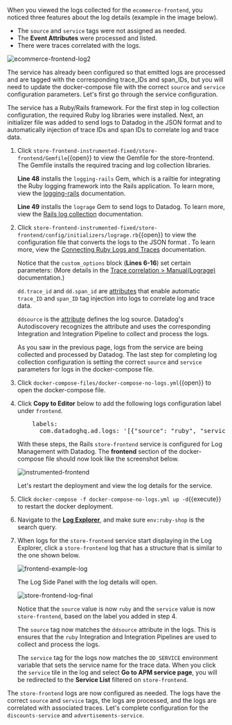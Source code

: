 When you viewed the logs collected for the `ecommerce-frontend`, you noticed three features about the log details (example in the image below).

- The `source` and `service` tags were not assigned as needed.
- The **Event Attributes** were processed and listed.
- There were traces correlated with the logs.

![ecommerce-frontend-log2](collectlogsapp/assets/ecommerce-frontend-log2.png)

The service has already been configured so that emitted logs are processed and are tagged with the corresponding trace_IDs and span_IDs, but you will need to update the docker-compose file with the correct `source` and `service` configuration parameters. Let's first go through the service configuration.

The service has a Ruby/Rails framework. For the first step in log collection configuration, the required Ruby log libraries were installed. Next, an initializer file was added to send logs to Datadog in the JSON format and to automatically injection of trace IDs and span IDs to correlate log and trace data. 

1. Click `store-frontend-instrumented-fixed/store-frontend/Gemfile`{{open}} to view the Gemfile for the store-frontend. The Gemfile installs the required tracing and log collection libraries.

    **Line 48** installs the `logging-rails` Gem, which is a railtie for integrating the Ruby logging framework into the Rails application. To learn more, view the <a href="https://github.com/TwP/logging-rails" target="_blank">logging-rails</a> documentation. 

    **Line 49** installs the `lograge` Gem to send logs to Datadog. To learn more, view the <a href="https://docs.datadoghq.com/logs/log_collection/ruby/#setup" target="_blank">Rails log collection</a> documentation. 

2. Click `store-frontend-instrumented-fixed/store-frontend/config/initializers/lograge.rb`{{open}} to view the configuration file that converts the logs to the JSON format . To learn more, view the <a href="https://docs.datadoghq.com/tracing/connect_logs_and_traces/ruby/?tab=lograge#automatic-trace-id-injection" target="_blank">Connecting Ruby Logs and Traces</a> documentation. 

    Notice that the `custom_options` block (**Lines 6-16**) set certain parameters: (More details in the <a href="https://docs.datadoghq.com/tracing/setup/ruby/#manual-lograge" target="_blank">Trace correlation > Manual(Lograge)</a> documentation.) 
    
    `dd.trace_id` and `dd.span_id` are <a href="https://docs.datadoghq.com/logs/processing/#trace_id-attribute" target="_blank">attributes</a> that enable automatic `trace_ID` and `span_ID` tag injection into logs to correlate log and trace data. 
        
    `ddsource` is the <a href="https://docs.datadoghq.com/logs/processing/#source-attribute" target="_blank">attribute</a> defines the log source. Datadog's Autodiscovery recognizes the attribute and uses the corresponding Integration and Integration Pipeline to collect and process the logs.

    As you saw in the previous page, logs from the service are being collected and processed by Datadog. The last step for completing log collection configuration is setting the correct `source` and `service` parameters for logs in the docker-compose file. 

3. Click `docker-compose-files/docker-compose-no-logs.yml`{{open}} to open the docker-compose file.

4. Click **Copy to Editor** below to add the following logs configuration label under `frontend`.

    <pre class="file" data-filename="docker-compose-no-logs.yml" data-target="insert" data-marker="# add frontend log labels">
       labels:
         com.datadoghq.ad.logs: '[{"source": "ruby", "service": "store-frontend"}]'</pre>

    With these steps, the Rails `store-frontend` service is configured for Log Management with Datadog. The **frontend** section of the docker-compose file should now look like the screenshot below. 

    ![instrumented-frontend](collectlogsapp/assets/instrumented-frontend.png)

    Let's restart the deployment and view the log details for the service.

5. Click `docker-compose -f docker-compose-no-logs.yml up -d`{{execute}} to restart the docker deployment.

6. Navigate to the <a href="https://app.datadoghq.com/logs" target="_datadog">**Log Explorer**</a>, and make sure `env:ruby-shop` is the search query. 

7. When logs for the `store-frontend` service start displaying in the Log Explorer, click a `store-frontend` log that has a structure that is similar to the one shown below.

    ![frontend-example-log](collectlogsapp/assets/frontend-example-log.png)

    The Log Side Panel with the log details will open.
   
    ![store-frontend-log-final](collectlogsapp/assets/store-frontend-log-final.png)

    Notice that the `source` value is now `ruby` and the `service` value is now `store-frontend`, based on the label you added in step 4. 
    
    The `source` tag now matches the `ddsource` attribute in the logs. This is ensures that the `ruby` Integration and Integration Pipelines are used to collect and process the logs.

    The `service` tag for the logs now matches the `DD_SERVICE` environment variable that sets the service name for the trace data. When you click the `service` tile in the log and select **Go to APM service page**, you will be redirected to the **Service List** filtered on `store-frontend`.

The `store-frontend` logs are now configured as needed. The logs have the correct `source` and `service` tags, the logs are processed, and the logs are correlated with associated traces. Let's complete configuration for the `discounts-service` and `advertisements-service`.